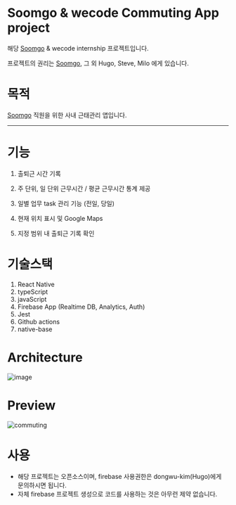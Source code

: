 # Soomgo & wecode Commuting App project

해당 [Soomgo](https://soomgo.com/) & wecode internship 프로젝트입니다.

프로젝트의 권리는 [Soomgo](https://soomgo.com/), 그 외 Hugo, Steve, Milo 에게 있습니다.

# 목적

[Soomgo](https://soomgo.com/) 직원을 위한 사내 근태관리 앱입니다.

---

# 기능

1. 출퇴근 시간 기록

2. 주 단위, 일 단위 근무시간 / 평균 근무시간 통계 제공

3. 일별 업무 task 관리 기능 (전일, 당일)

4. 현재 위치 표시 및 Google Maps

5. 지정 범위 내 출퇴근 기록 확인

# 기술스택

1. React Native
2. typeScript
3. javaScript
4. Firebase App (Realtime DB, Analytics, Auth)
5. Jest
6. Github actions
7. native-base

# Architecture

![image](https://user-images.githubusercontent.com/74899114/136311424-5c3fff4b-4942-4c85-8e88-de06f0d88a84.png)

# Preview
![commuting](https://user-images.githubusercontent.com/74899114/136312592-d93458d4-e575-48b2-9ae4-1adc48443184.gif)

# 사용

- 해당 프로젝트는 오픈소스이며, firebase 사용권한은 dongwu-kim(Hugo)에게 문의하시면 됩니다.
- 자체 firebase 프로젝트 생성으로 코드를 사용하는 것은 아무런 제약 없습니다.
